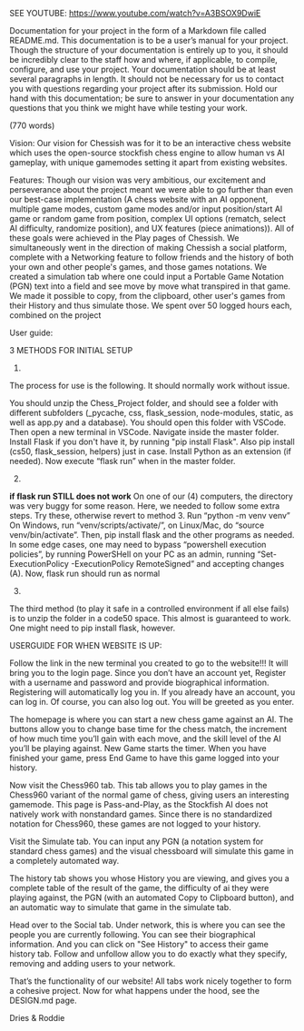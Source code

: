 SEE YOUTUBE:
https://www.youtube.com/watch?v=A3BSOX9DwiE


Documentation for your project in the form of a Markdown file called README.md. This documentation is to be a user’s manual for your project. Though the structure of your documentation is entirely up to you, it should be incredibly clear to the staff how and where, if applicable, to compile, configure, and use your project. Your documentation should be at least several paragraphs in length. It should not be necessary for us to contact you with questions regarding your project after its submission. Hold our hand with this documentation; be sure to answer in your documentation any questions that you think we might have while testing your work.

(770 words)

Vision:
Our vision for Chessish was for it to be an interactive chess website which uses the open-source stockfish chess engine to allow human vs AI gameplay, with unique gamemodes setting it apart from existing websites.



Features:
Though our vision was very ambitious, our excitement and perseverance about the project meant we were able to go further than even our best-case implementation (A chess website with an AI opponent, multiple game modes, custom game modes and/or input position/start AI game or random game from position, complex UI options (rematch, select AI difficulty, randomize position), and UX features (piece animations)). All of these goals were achieved in the Play pages of Chessish. We simultaneously went in the direction of making Chessish a social platform, complete with a Networking feature to follow friends and the history of both your own and other people's games, and those games notations. We created a simulation tab where one could input a Portable Game Notation (PGN) text into a field and see move by move what transpired in that game. We made it possible to copy, from the clipboard, other user's games from their History and thus simulate those. We spent over 50 logged hours each, combined on the project



User guide:

3 METHODS FOR INITIAL SETUP

1)
The process for use is the following. It should normally work without issue.

You should unzip the Chess_Project folder, and should see a folder with different subfolders (_pycache, css, flask_session, node-modules, static, as well as app.py and a database). You should open this folder with VSCode. Then open a new terminal in VSCode. Navigate inside the master folder. Install Flask if you don't have it, by running "pip install Flask". Also pip install (cs50, flask_session, helpers) just in case. Install Python as an extension (if needed). Now execute “flask run” when in the master folder.

2)
**if flask run STILL does not work**
On one of our (4) computers, the directory was very buggy for some reason. Here, we needed to follow some extra steps. Try these, otherwise revert to method 3.
Run “python -m venv venv”
On Windows, run “venv/scripts/activate/”, on Linux/Mac, do “source venv/bin/activate”.
Then, pip install flask and the other programs as needed.
In some edge cases, one may need to bypass “powershell execution policies”, by running PowerSHell on your PC as an admin, running “Set-ExecutionPolicy -ExecutionPolicy RemoteSigned” and accepting changes (A).
Now, flask run should run as normal

3)
The third method (to play it safe in a controlled environment if all else fails) is to unzip the folder in a code50 space. This almost is guaranteed to work. One might need to pip install flask, however.





USERGUIDE FOR WHEN WEBSITE IS UP:

Follow the link in the new terminal you created to go to the website!!!
It will bring you to the login page. Since you don’t have an account yet, Register with a username and password and provide biographical information. Registering will automatically log you in. If you already have an account, you can log in. Of course, you can also log out. You will be greeted as you enter.

The homepage is where you can start a new chess game against an AI. The buttons allow you to change base time for the chess match, the increment of how much time you’ll gain with each move, and the skill level of the AI you’ll be playing against. New Game starts the timer. When you have finished your game, press End Game to have this game logged into your history.

Now visit the Chess960 tab. This tab allows you to play games in the Chess960 variant of the normal game of chess, giving users an interesting gamemode. This page is Pass-and-Play, as the Stockfish AI does not natively work with nonstandard games. Since there is no standardized notation for Chess960, these games are not logged to your history.

Visit the Simulate tab. You can input any PGN (a notation system for standard chess games) and the visual chessboard will simulate this game in a completely automated way. 

The history tab shows you whose History you are viewing, and gives you a complete table of the result of the game, the difficulty of ai they were playing against, the PGN (with an automated Copy to Clipboard button), and an automatic way to simulate that game in the simulate tab.

Head over to the Social tab. Under network, this is where you can see the people you are currently following. You can see their biographical information. And you can click on "See History" to access their game history tab. Follow and unfollow allow you to do exactly what they specify, removing and adding users to your network.

That’s the functionality of our website! All tabs work nicely together to form a cohesive project. Now for what happens under the hood, see the DESIGN.md page.


Dries & Roddie
